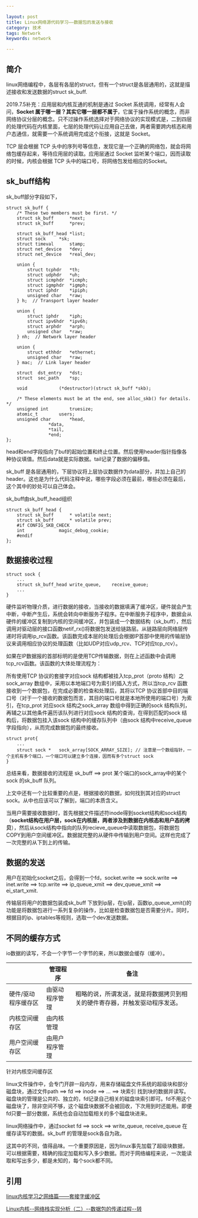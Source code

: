 ```yaml
---

layout: post
title: Linux网络源代码学习——数据包的发送与接收
category: 技术
tags: Network
keywords: network 

---
```


## 简介

linux网络编程中，各层有各层的struct，但有一个struct是各层通用的，这就是描述接收和发送数据的struct sk_buff.

2019.7.5补充：应用层和内核互通的机制是通过 Socket 系统调用，经常有人会问，**Socket 属于哪一层？其实它哪一层都不属于**，它属于操作系统的概念，而非网络协议分层的概念。只不过操作系统选择对于网络协议的实现模式是，二到四层的处理代码在内核里面，七层的处理代码让应用自己去做，两者需要跨内核态和用户态通信，就需要一个系统调用完成这个衔接，这就是 Socket。

TCP 层会根据 TCP 头中的序列号等信息，发现它是一个正确的网络包，就会将网络包缓存起来，等待应用层的读取。应用层通过 Socket 监听某个端口，因而读取的时候，内核会根据 TCP 头中的端口号，将网络包发给相应的Socket。


## sk_buff结构

sk_buff部分字段如下，


	struct sk_buff {  
	    /* These two members must be first. */  
	    struct sk_buff      *next;  
	    struct sk_buff      *prev;  
	  
	    struct sk_buff_head *list;  
	    struct sock     *sk;  
	    struct timeval      stamp;  
	    struct net_device   *dev;  
	    struct net_device   *real_dev;  
	  
	    union {  
	        struct tcphdr   *th;  
	        struct udphdr   *uh;  
	        struct icmphdr  *icmph;  
	        struct igmphdr  *igmph;  
	        struct iphdr    *ipiph;  
	        unsigned char   *raw;  
	    } h;  // Transport layer header 
	  
	    union {  
	        struct iphdr    *iph;  
	        struct ipv6hdr  *ipv6h;  
	        struct arphdr   *arph;  
	        unsigned char   *raw;  
	    } nh;  // Network layer header 
	  
	    union {  
	        struct ethhdr   *ethernet;  
	        unsigned char   *raw;  
	    } mac;  // Link layer header 
	  
	    struct  dst_entry   *dst;  
	    struct  sec_path    *sp;  
	    
	    void            (*destructor)(struct sk_buff *skb);  
	
	    /* These elements must be at the end, see alloc_skb() for details.  */  
	    unsigned int        truesize;  
	    atomic_t        users;  
	    unsigned char       *head,  
	                *data,  
	                *tail,  
	                *end;  
	}; 
	
head和end字段指向了buf的起始位置和终止位置。然后使用header指针指像各种协议填值。然后data就是实际数据。tail记录了数据的偏移值。

sk_buff 是各层通用的，下层协议将上层协议数据作为data部分，并加上自己的header。这也是为什么代码注释中说，哪些字段必须在最前，哪些必须在最后， 这个其中的妙处可以自己体会。

sk_buff由sk_buff_head组织

	struct sk_buff_head {
	  	struct sk_buff		* volatile next;
	  	struct sk_buff		* volatile prev;
		#if CONFIG_SKB_CHECK
	  	int				magic_debug_cookie;
		#endif
	};

## 数据接收过程



	struct sock {
		...
		struct sk_buff_head	write_queue,	receive_queue;
		...	
	}
	
硬件监听物理介质，进行数据的接收，当接收的数据填满了缓冲区，硬件就会产生中断，中断产生后，系统会转向中断服务子程序。在中断服务子程序中，数据会从硬件的缓冲区复制到内核的空间缓冲区，并包装成一个数据结构（sk_buff），然后调用对驱动层的接口函数netif_rx()将数据包发送给链路层。从链路层向网络层传递时将调用ip_rcv函数。该函数完成本层的处理后会根据IP首部中使用的传输层协议来调用相应协议的处理函数（比如UDP对应udp_rcv、TCP对应tcp_rcv）。

如果在IP数据报的首部标明的是使用TCP传输数据，则在上述函数中会调用tcp_rcv函数。该函数的大体处理流程为：

所有使用TCP 协议的套接字对应sock 结构都被挂入tcp_prot（proto 结构）之sock_array 数组中，采用以本地端口号为索引的插入方式，所以当tcp_rcv 函数接收到一个数据包，在完成必要的检查和处理后，其将以TCP 协议首部中目的端口号（对于一个接收的数据包而言，其目的端口号就是本地所使用的端口号）为索引，在tcp_prot 对应sock 结构之sock_array 数组中得到正确的sock 结构队列，再辅之以其他条件遍历该队列进行对应sock 结构的查询，在得到匹配的sock 结构后，将数据包挂入该sock 结构中的缓存队列中（由sock 结构中receive_queue 字段指向），从而完成数据包的最终接收。

	struct prot{
		...
		struct sock *	sock_array[SOCK_ARRAY_SIZE]; // 注意是一个数组指针，一个主机有多个端口，一个端口可以建立多个连接，因而有多个struct sock
	}

总结来看，数据接收的流程是  sk_buff ==> prot 某个端口的sock_array中的某个sock 的sk_buff 队列。

上文中还有一个比较重要的点是，根据接收的数据，如何找到其对应的struct sock。从中也应该可以了解到，端口的本质含义。

当用户需要接收数据时，首先根据文件描述符inode得到socket结构和sock结构（**socket结构在用户层，sock在内核层，两者涉及到数据在内核态和用户态的拷贝**），然后从sock结构中指向的队列recieve_queue中读取数据包，将数据包COPY到用户空间缓冲区。数据就完整的从硬件中传输到用户空间。这样也完成了一次完整的从下到上的传输。

## 数据的发送

用户在初始化socket之后，会得到一个fd，socket.write ==> sock.write ==> inet.write ==> tcp.write ==> ip_queue_xmit ==> dev_queue_xmit ==> ei_start_xmit.

传输层将用户的数据包装成sk_buff 下放到ip层，在ip层，函数ip_queue_xmit()的功能是将数据包进行一系列复杂的操作，比如是检查数据包是否需要分片。同时，根据目的ip、iptables等规则，选取一个dev发送数据。

## 不同的缓存方式

io数据的读写，不会一个字节一个字节的来，所以数据会缓存（缓冲）。

||管理程序|备注|
|---|---|---|
|硬件/驱动程序缓存区|由驱动程序管理|粗略的说，所谓发送，就是将数据拷贝到相关的硬件寄存器，并触发驱动程序发送。|
|内核空间缓存区|由内核管理||
|用户空间缓存区|由用户程序管理||

针对内核空间缓存区

linux文件操作中，会专门开辟一段内存，用来存储磁盘文件系统的超级块和部分磁盘块，通过文件path ==> fd ==> inode ==> ... ==> 块索引 找到块的数据并读写。磁盘块的管理是公共的、独立的，fd记录自己相关的磁盘块索引即可。fd不用这个磁盘块了，除非空间不够，这个磁盘块数据不会被回收，下次用到时还能用。即便fd只要一部分数据，系统也会自动加载相关的多个磁盘块进来。

linux网络操作中，通过socket fd ==> sock ==> write_queue, receive_queue 在缓存读写的数据。sk_buff 的管理是sock各自为政。

这其中的不同，值得品味。一个重要原因是，因为linux事先加载了超级块数据，可以根据需要，精确的指定加载和写入多少数据。而对于网络编程来说，一次能读取和写出多少，都是未知的，每个sock都不同。


## 引用

[linux内核学习之网络篇——套接字缓冲区](http://blog.csdn.net/wallwind/article/details/8030306)

[Linux内核--网络栈实现分析（二）--数据包的传递过程--转](http://www.cnblogs.com/davidwang456/p/3604089.html)